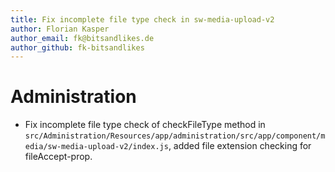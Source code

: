 ```yaml
---
title: Fix incomplete file type check in sw-media-upload-v2
author: Florian Kasper
author_email: fk@bitsandlikes.de
author_github: fk-bitsandlikes
---
```


# Administration
* Fix incomplete file type check of checkFileType method 
  in `src/Administration/Resources/app/administration/src/app/component/media/sw-media-upload-v2/index.js`,
  added file extension checking for fileAccept-prop.

